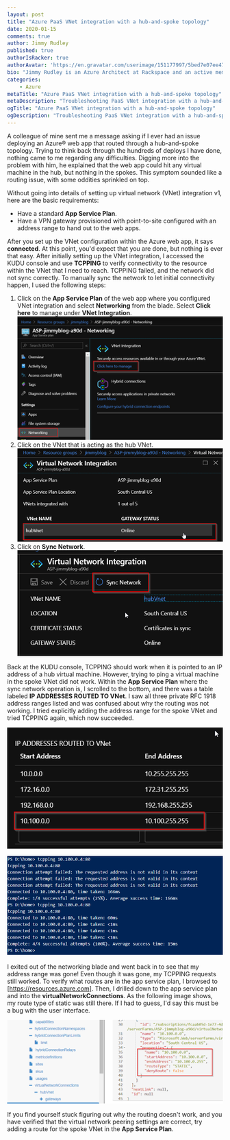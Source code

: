 ```yaml
---
layout: post
title: "Azure PaaS VNet integration with a hub-and-spoke topology"
date: 2020-01-15
comments: true
author: Jimmy Rudley
published: true
authorIsRacker: true
authorAvatar: 'https://en.gravatar.com/userimage/151177997/5bed7e07ee47533cbd34b951d463bcb7.jpg'
bio: "Jimmy Rudley is an Azure Architect at Rackspace and an active member of the Azure community. He focuses on solving large and complex architecture and automation problems within Azure."
categories:
    - Azure
metaTitle: "Azure PaaS VNet integration with a hub-and-spoke topology"
metaDescription: "Troubleshooting PaaS VNet integration with a hub-and-spoke topology."
ogTitle: "Azure PaaS VNet integration with a hub-and-spoke topology"
ogDescription: "Troubleshooting PaaS VNet integration with a hub-and-spoke topology."
---
```


A colleague of mine sent me a message asking if I ever had an issue deploying an Azure&reg; web app
that routed through a hub-and-spoke topology. Trying to think back through the hundreds of deploys
I have done, nothing came to me regarding any difficulties. Digging more into the problem with him,
he explained that the web app could hit any virtual machine in the hub, but nothing in the spokes.
This symptom sounded like a routing issue, with some oddities sprinkled on top.

<!--more-->

Without going into details of setting up virtual network (VNet) integration v1, here are the
basic requirements:

-  Have a standard **App Service Plan**.
-  Have a VPN gateway provisioned with point-to-site configured with an address range
   to hand out to the web apps. 

After you set up the VNet configuration within the Azure web app, it says **connected**.
At this point, you'd expect that you are done, but nothing is ever that easy. After
initially setting up the VNet integration, I accessed the KUDU console and use **TCPPING**
to verify connectivity to the resource within the VNet that I need to reach. TCPPING failed, and
the network did not sync correctly. To manually sync the network to let initial connectivity happen, I used
the following steps:

1) Click on the **App Service Plan** of the web app where you configured VNet integration and select
   **Networking** from the blade. Select **Click here** to manage under **VNet Integration**.
   ![navigation](navigation.png)
2) Click on the VNet that is acting as the hub VNet.
   ![hubvnet](drillDown.png)
3) Click on **Sync Network**.
   ![sync](syncNetwork.png)

Back at the KUDU console, TCPPING should work when it is pointed to an IP address of a hub virtual machine.
However, trying to ping a virtual machine in the spoke VNet did not work. Within the **App Service Plan** where 
the sync network operation is, I scrolled to the bottom, and there was a table labeled 
**IP ADDRESSES ROUTED TO VNet**. I saw all three private RFC 1918 address ranges listed and was confused about why 
the routing was not working. I tried explicitly adding the address range for the spoke VNet 
and tried TCPPING again, which now succeeded.

![addRoute](addRoute.png)

![tcppingworking](addRouteToASPRouteTable.png)

I exited out of the networking blade and went back in to see that my address range was gone!
Even though it was gone, my TCPPING requests still worked. To verify what routes are in the app
service plan, I browsed to [https://resources.azure.com]. Then, I drilled down to the app service
plan and into the **virtualNetworkConnections**. As the following image shows, my route type of
static was still there. If I had to guess, I'd say this must be a bug with the user interface.

![resources](resources.azure.com.png)

If you find yourself stuck figuring out why the routing doesn't work, and you have verified that the virtual 
network peering settings are correct, try adding a route for the spoke VNet in the **App Service Plan**.
